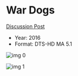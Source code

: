 # War Dogs

[Discussion Post](https://www.avsforum.com/threads/bass-eq-for-filtered-movies.2995212/post-56777160)

* Year: 2016
* Format: DTS-HD MA 5.1

![img 0](https://fanart.tv/fanart/movies/308266/moviethumb/war-dogs-57a9d09ded496.jpg)

![img 1](https://i.imgur.com/oiZEQAk.png)

